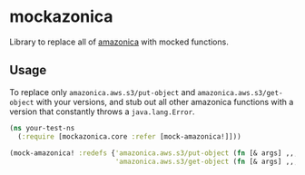 # mockazonica

Library to replace all of [amazonica](http://github.com/mcohen01/amazonica) with mocked functions.

## Usage

To replace only `amazonica.aws.s3/put-object` and `amazonica.aws.s3/get-object` with your versions, and stub out all other amazonica functions with a version that constantly throws a `java.lang.Error`.

```clojure
(ns your-test-ns
  (:require [mockazonica.core :refer [mock-amazonica!]]))
  
(mock-amazonica! :redefs {'amazonica.aws.s3/put-object (fn [& args] ,,,)
                          'amazonica.aws.s3/get-object (fn [& args] ,,,)})
```
